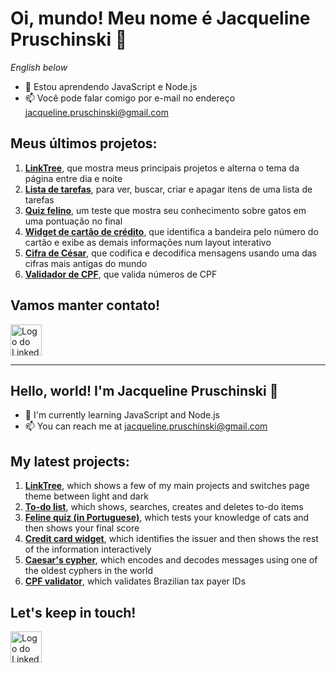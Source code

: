 # Oi, mundo! Meu nome é Jacqueline Pruschinski 👋

*English below*

- 🌱 Estou aprendendo JavaScript e Node.js 
- 📫 Você pode falar comigo por e-mail no endereço jacqueline.pruschinski@gmail.com

## Meus últimos projetos:

1. **[LinkTree](https://link-tree-flax-tau.vercel.app/)**, que mostra meus principais projetos e alterna o tema da página entre dia e noite
1. **[Lista de tarefas](https://exercicios-ten.vercel.app/js/toDo/toDo.html)**, para ver, buscar, criar e apagar itens de uma lista de tarefas
1. **[Quiz felino](https://exercicios-ten.vercel.app/js/quizKitty/quizKitty.html)**, um teste que mostra seu conhecimento sobre gatos em uma pontuação no final
1. **[Widget de cartão de crédito](https://explorer-lab-ebon-two.vercel.app/)**, que identifica a bandeira pelo número do cartão e exibe as demais informações num layout interativo 
1. **[Cifra de César](https://exercicios-ten.vercel.app/js/caesarCipher/caesarCipher.html)**, que codifica e decodifica mensagens usando uma das cifras mais antigas do mundo
1. **[Validador de CPF](https://exercicios-ten.vercel.app/js/cpf/cpf.html)**, que valida números de CPF 

## Vamos manter contato! 

<a href="https://www.linkedin.com/in/jacqueline-pruschinski/" target="_blank"><img src="https://upload.wikimedia.org/wikipedia/commons/thumb/c/ca/LinkedIn_logo_initials.png/768px-LinkedIn_logo_initials.png" alt="Logo do LinkedIn" width="50"/></a>

---

## Hello, world! I'm Jacqueline Pruschinski 👋

- 🌱 I'm currently learning JavaScript and Node.js 
- 📫 You can reach me at jacqueline.pruschinski@gmail.com

## My latest projects:

1. **[LinkTree](https://link-tree-flax-tau.vercel.app/)**, which shows a few of my main projects and switches page theme between light and dark
1. **[To-do list](https://exercicios-ten.vercel.app/js/toDo/toDo.html)**, which shows, searches, creates and deletes to-do items
1. **[Feline quiz (in Portuguese)](https://exercicios-ten.vercel.app/js/quizKitty/quizKitty.html)**, which tests your knowledge of cats and then shows your final score
1. **[Credit card widget](https://explorer-lab-ebon-two.vercel.app/)**, which identifies the issuer and then shows the rest of the information interactively
1. **[Caesar's cypher](https://exercicios-ten.vercel.app/js/caesarCipher/caesarCipher.html)**, which encodes and decodes messages using one of the oldest cyphers in the world
1. **[CPF validator](https://exercicios-ten.vercel.app/js/cpf/cpf.html)**, which validates Brazilian tax payer IDs

## Let's keep in touch! 

<a href="https://www.linkedin.com/in/jacqueline-pruschinski/" target="_blank"><img src="https://upload.wikimedia.org/wikipedia/commons/thumb/c/ca/LinkedIn_logo_initials.png/768px-LinkedIn_logo_initials.png" alt="Logo do LinkedIn" width="50"/></a>

<!--
**zignini/zignini** is a ✨ _special_ ✨ repository because its `README.md` (this file) appears on your GitHub profile.

Here are some ideas to get you started:

- 🔭 I’m currently working on ...
- 👯 I’m looking to collaborate on ...
- 🤔 I’m looking for help with ...
- 💬 Ask me about ...
- 😄 Pronouns: ...
- ⚡ Fun fact: ...
-->

